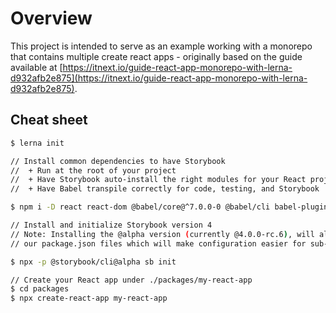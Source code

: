# Overview
This project is intended to serve as an example working with a monorepo that contains multiple create react apps - originally based on the guide available at [https://itnext.io/guide-react-app-monorepo-with-lerna-d932afb2e875](https://itnext.io/guide-react-app-monorepo-with-lerna-d932afb2e875).

## Cheat sheet
```sh
$ lerna init

// Install common dependencies to have Storybook
//  + Run at the root of your project
//  + Have Storybook auto-install the right modules for your React project
//  + Have Babel transpile correctly for code, testing, and Storybook

$ npm i -D react react-dom @babel/core@^7.0.0-0 @babel/cli babel-plugin-transform-es2015-modules-commonjs babel-jest enzyme enzyme-adapter-react-16 jest react-test-renderer babel-core@7.0.0-bridge.0 @babel/preset-env @babel/preset-react

// Install and initialize Storybook version 4
// Note: Installing the @alpha version (currently @4.0.0-rc.6), will allow us to set our Babel configuration inside of
// our package.json files which will make configuration easier for sub-packages.

$ npx -p @storybook/cli@alpha sb init

// Create your React app under ./packages/my-react-app
$ cd packages
$ npx create-react-app my-react-app

```